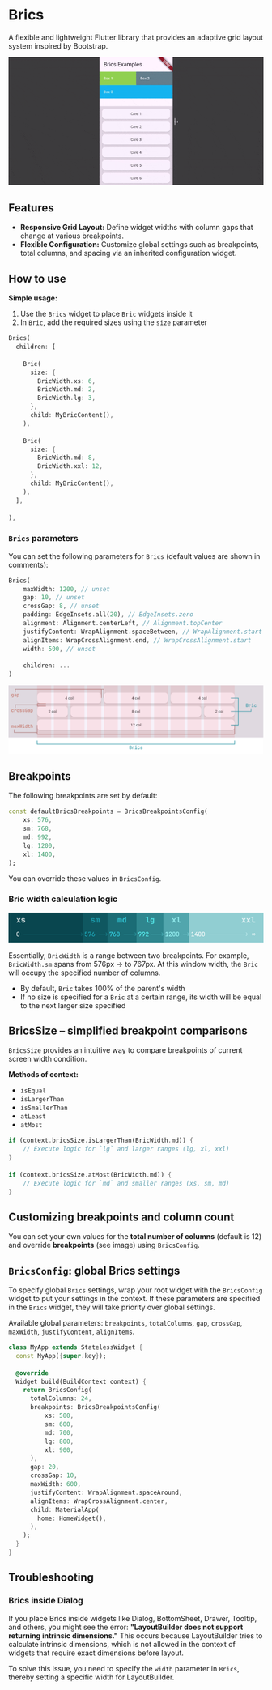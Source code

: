 # Brics

A flexible and lightweight Flutter library that provides an adaptive grid layout system inspired by Bootstrap.

![Flutter Brics Example App](https://github.com/neepo-dev/flutter_brics/blob/main/example/example_app.gif?raw=true)

## Features
- **Responsive Grid Layout:** Define widget widths with column gaps that change at various breakpoints.
- **Flexible Configuration:** Customize global settings such as breakpoints, total columns, and spacing via an inherited configuration widget.


## How to use

**Simple usage:**
1. Use the `Brics` widget to place `Bric` widgets inside it
2. In `Bric`, add the required sizes using the `size` parameter

```dart
Brics(
  children: [
    
    Bric(
      size: {
        BricWidth.xs: 6,
        BricWidth.md: 2,
        BricWidth.lg: 3,
      },
      child: MyBricContent(),
    ),
    
    Bric(
      size: {
        BricWidth.md: 8,
        BricWidth.xxl: 12,
      },
      child: MyBricContent(),
    ),
  ],

),
```

### `Brics` parameters

You can set the following parameters for `Brics` (default values are shown in comments):

```dart
Brics(
    maxWidth: 1200, // unset
    gap: 10, // unset
    crossGap: 8, // unset
    padding: EdgeInsets.all(20), // EdgeInsets.zero
    alignment: Alignment.centerLeft, // Alignment.topCenter
    justifyContent: WrapAlignment.spaceBetween, // WrapAlignment.start
    alignItems: WrapCrossAlignment.end, // WrapCrossAlignment.start
    width: 500, // unset
    
    children: ...
)
```

![Brics layout scheme](https://github.com/neepo-dev/flutter_brics/blob/main/example/example_scheme.png?raw=true)

## Breakpoints

The following breakpoints are set by default:

```dart
const defaultBricsBreakpoints = BricsBreakpointsConfig(
    xs: 576,
    sm: 768,
    md: 992,
    lg: 1200,
    xl: 1400,
);
```

You can override these values in `BricsConfig`.

### Bric width calculation logic

![Brics breakpoints](https://github.com/neepo-dev/flutter_brics/blob/main/example/example_breakpoints.png?raw=true)

Essentially, `BricWidth` is a range between two breakpoints. For example, `BricWidth.sm` spans from 576px → to 767px. At this window width, the `Bric` will occupy the specified number of columns.

- By default, `Bric` takes 100% of the parent's width
- If no size is specified for a `Bric` at a certain range, its width will be equal to the next larger size specified

## **BricsSize** – simplified breakpoint comparisons

`BricsSize` provides an intuitive way to compare breakpoints of current screen width condition.

**Methods of context:**
- `isEqual`
- `isLargerThan`
- `isSmallerThan`
- `atLeast`
- `atMost`

```dart
if (context.bricsSize.isLargerThan(BricWidth.md)) {
    // Execute logic for `lg` and larger ranges (lg, xl, xxl)
}

if (context.bricsSize.atMost(BricWidth.md)) {
    // Execute logic for `md` and smaller ranges (xs, sm, md)
}
```

## Customizing **breakpoints** and **column count**

You can set your own values for the **total number of columns** (default is 12) and override **breakpoints** (see image) using `BricsConfig`.

## `BricsConfig`: global Brics settings

To specify global `Brics` settings, wrap your root widget with the `BricsConfig` widget to put your settings in the context.
If these parameters are specified in the `Brics` widget, they will take priority over global settings.

Available global parameters:
`breakpoints`, `totalColumns`, `gap`, `crossGap`, `maxWidth`, `justifyContent`, `alignItems`.

```dart
class MyApp extends StatelessWidget {
  const MyApp({super.key});

  @override
  Widget build(BuildContext context) {
    return BricsConfig(
      totalColumns: 24,
      breakpoints: BricsBreakpointsConfig(
          xs: 500,
          sm: 600,
          md: 700,
          lg: 800,
          xl: 900,
      ),
      gap: 20,
      crossGap: 10,
      maxWidth: 600,
      justifyContent: WrapAlignment.spaceAround,
      alignItems: WrapCrossAlignment.center,
      child: MaterialApp(
        home: HomeWidget(),
      ),
    );
  }
}
```

## Troubleshooting

### Brics inside Dialog

If you place Brics inside widgets like Dialog, BottomSheet, Drawer, Tooltip, and others, you might see the error: **"LayoutBuilder does not support returning intrinsic dimensions."** This occurs because LayoutBuilder tries to calculate intrinsic dimensions, which is not allowed in the context of widgets that require exact dimensions before layout.

To solve this issue, you need to specify the `width` parameter in `Brics`, thereby setting a specific width for LayoutBuilder.
